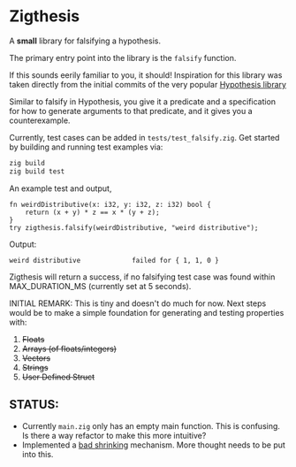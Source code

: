 # Zigthesis

A  **small** library for falsifying a hypothesis.

The primary entry point into the library is the `falsify` function.

If this sounds eerily familiar to you, it should! Inspiration for this library was 
taken directly from the initial commits of the very popular [Hypothesis library](https://github.com/HypothesisWorks/hypothesis) 

Similar to falsify in Hypothesis, you give it a predicate and a specification for how to generate arguments to
that predicate, and it gives you a counterexample.

Currently, test cases can be added in `tests/test_falsify.zig`. Get started by building and running test examples via:

```bash
zig build
zig build test
```

An example test and output, 

```zig
fn weirdDistributive(x: i32, y: i32, z: i32) bool {
    return (x + y) * z == x * (y + z);
}
try zigthesis.falsify(weirdDistributive, "weird distributive");
```

Output:
```
weird distributive             failed for { 1, 1, 0 }
```

Zigthesis will return a success, if no falsifying test case was found within MAX_DURATION_MS (currently set at 5 seconds).


INITIAL REMARK: This is tiny and doesn't do much for now. Next steps would be to make a simple foundation for generating and testing properties with:
1. ~~Floats~~
2. ~~Arrays (of floats/integers)~~
3. ~~Vectors~~
4. ~~Strings~~
5. ~~User Defined Struct~~

## STATUS:

- Currently `main.zig` only has an empty main function. This is confusing. Is there a way refactor to make this more intuitive?
- Implemented a [bad shrinking](https://propertesting.com/book_shrinking.html) mechanism. More thought needs to be put into this.


